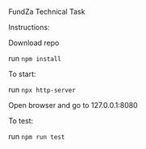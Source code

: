 FundZa Technical Task

Instructions:

Download repo

run `npm install`

To start:

run `npx http-server`

Open browser and go to 127.0.0.1:8080

To test:

run `npm run test`
